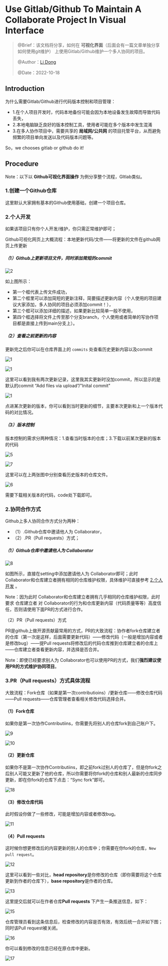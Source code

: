 # Use Gitlab/Github To Maintain A Collaborate Project In Visual Interface

> @Brief：该文档将分享，如何在 **可视化界面**（后面会有一篇文章单独分享如何使用git维护） 上使用Gitlab/Github维护一个多人协同的项目。
>
> @Author：[Li Dong](https://github.com/DoongLi)
>
> @Date：2022-10-18

## Introduction

为什么需要Gitlab/Github进行代码版本控制和项目管理：

- 1.在个人项目开发时，代码本地备份可能会因为本地设备发生故障而导致代码丢失，
- 2.本地电脑缺乏良好的版本控制工具，使用者可能在多个版本中发生混淆
- 3.在多人协作项目中，需要共享的 **局域网/公共网** 的项目托管平台，从而避免频繁的项目单向发送以及代码版本问题等。

So，we chooses gitlab or github do it!

## Procedure

Note：以下以 **Github可视化界面操作** 为例分享整个流程，GItlab类似。

### 1.创建一个Github仓库

这里默认大家拥有基本的Github使用基础，创建一个项目仓库。

### 2.个人开发

如果该项目只有你个人开发/维护，你只需正常维护即可；

Github可视化网页上大概流程：本地更新代码/文件——将更新的文件在github网页上传更新

##### （1）Github上更新项目文件，同时添加简短的commit

![2](https://github.com/SUSTech-AMASLAB/Tutorial/blob/main/Use_Gitlab-Github_To_Maintain_A_Collaborate_Project_In_Visual_Interface/IMG/2.png)

如上图所示：

- 第一个框代表上传文件成功，
- 第二个框里可以添加简短的更新注释，简要描述更新内容（个人使用的项目建议大家添加，多人协同的项目必须添加commit！），
- 第三个框可以添加详细的描述，如果更新比较简单一般不使用，
- 第四个框选择将文件上传至那个分支branch，个人使用或者简单的写协作项目都是直接上传到main分支上）。

##### （2）查看之前更新的内容

更新完之后你可以在仓库界面上的 `commits` 处查看历史更新内容以及commit

![1](https://github.com/SUSTech-AMASLAB/Tutorial/blob/main/Use_Gitlab-Github_To_Maintain_A_Collaborate_Project_In_Visual_Interface/IMG/1.png)

![1](https://github.com/SUSTech-AMASLAB/Tutorial/blob/main/Use_Gitlab-Github_To_Maintain_A_Collaborate_Project_In_Visual_Interface/IMG/3.png)

这里可以看到我有两次更新记录，这里我其实更新时没加commit，所以显示的是默认的commit  “Add files via upload”/"Inital commit"

![1](https://github.com/SUSTech-AMASLAB/Tutorial/blob/main/Use_Gitlab-Github_To_Maintain_A_Collaborate_Project_In_Visual_Interface/IMG/4.png)

点进某次更新的版本，你可以看到当时更新的细节，主要本次更新和上一个版本代码的对比情况。

##### （3）版本控制

版本控制的需求分两种情况：1.查看当时版本的仓库；3.下载以前某次更新的版本的代码

![5](https://github.com/SUSTech-AMASLAB/Tutorial/blob/main/Use_Gitlab-Github_To_Maintain_A_Collaborate_Project_In_Visual_Interface/IMG/5.png)

![7](https://github.com/SUSTech-AMASLAB/Tutorial/blob/main/Use_Gitlab-Github_To_Maintain_A_Collaborate_Project_In_Visual_Interface/IMG/7.png)

这里可以在上两张图中分别查看历史版本的仓库文件。

![6](https://github.com/SUSTech-AMASLAB/Tutorial/blob/main/Use_Gitlab-Github_To_Maintain_A_Collaborate_Project_In_Visual_Interface/IMG/6.png)

需要下载相关版本的代码，code处下载即可。

### 2.协同合作方式

Github上多人协同合作方式分为两种：

- （1）.Github仓库中邀请他人为 Collaborator，
- （2）.PR（Pull requests）方式；

##### （1）Github仓库中邀请他人为 Collaborator

![8](https://github.com/SUSTech-AMASLAB/Tutorial/blob/main/Use_Gitlab-Github_To_Maintain_A_Collaborate_Project_In_Visual_Interface/IMG/8.png)

如图所示，直接在setting中添加邀请他人为 Collaborator即可；此时Collaborator和仓库建立者拥有相同的仓库维护权限，具体维护可直接参考 [2.个人开发](https://github.com/SUSTech-AMASLAB/Tutorial/blob/main/Use_Gitlab-Github_To_Maintain_A_Collaborate_Project_In_Visual_Interface/Use_Gitlab-Github_To_Maintain_A_Collaborate_Project_In_Visual_Interface.md#2%E4%B8%AA%E4%BA%BA%E5%BC%80%E5%8F%91) 。

Note：因为此时 Collaborator和仓库建立者拥有几乎相同的仓库维护权限，此时要求 仓库建立者 对  Collaborator的行为和仓库更新内容（代码质量等等）高度信任，否则请使用下面PR的方式进行合作。

（2）PR（Pull requests）方式

PR是github上做开源贡献最常用的方式，PR的大致流程：协作者fork仓库建立者的仓库（第一次是这样，后面需要更新代码）——修改代码（一般是增加内容或者是修改bug）——提Pull requests将修改后的代码仓库推到仓库建立者的仓库上——仓库建立者查看更新内容，并选择是否合并。

Note：即使已经要求别人为 Collaborator也可以使用PR的方式，我们**强烈建议使用PR的方式维护协同项目**。

### 3.PR（Pull requests）方式具体流程

大致流程：Fork仓库（如果是第一次contributioins）/更新仓库——修改仓库代码——Pull requests——仓库管理者查看相关修改代码选择合并。

#### （1）Fork仓库

如果你是第一次协作Contributiins，你需要先将别人的仓库fork到自己账户下。

![9](/home/doongli/Desktop/Github/Tutorial/Use_Gitlab-Github_To_Maintain_A_Collaborate_Project_In_Visual_Interface/IMG/9.png)

![10](/home/doongli/Desktop/Github/Tutorial/Use_Gitlab-Github_To_Maintain_A_Collaborate_Project_In_Visual_Interface/IMG/10.png)

#### （2）更新仓库

如果你不是第一次协作Contributiins，即之前fork过别人的仓库了，但是你fork之后别人可能又更新了他的仓库，所以你需要将你fork的仓库和别人最新的仓库同步更新，即在你fork的仓库下点击：“Sync fork”即可。

![18](/home/doongli/Desktop/Github/Tutorial/Use_Gitlab-Github_To_Maintain_A_Collaborate_Project_In_Visual_Interface/IMG/18.png)

#### （3）修改仓库代码

此时假设你做了一些修改，可能是增加内容或者修改bug。

![11](/home/doongli/Desktop/Github/Tutorial/Use_Gitlab-Github_To_Maintain_A_Collaborate_Project_In_Visual_Interface/IMG/11.png)

#### （4）Pull requests

这时候你想更修改后的内容更新的别人的仓库中；你需要在你fork的仓库，`New pull request`。

![12](/home/doongli/Desktop/Github/Tutorial/Use_Gitlab-Github_To_Maintain_A_Collaborate_Project_In_Visual_Interface/IMG/12.png)

这里可以看到一些对比，**head repository**是你修改的仓库（即你需要将这个仓库更新到作者的仓库下），**base repository**是作者的仓库。

![13](/home/doongli/Desktop/Github/Tutorial/Use_Gitlab-Github_To_Maintain_A_Collaborate_Project_In_Visual_Interface/IMG/13.png)

这里提交后就可以在作者仓库**Pull requests** 下产生一条推送信息，如下：

![15](/home/doongli/Desktop/Github/Tutorial/Use_Gitlab-Github_To_Maintain_A_Collaborate_Project_In_Visual_Interface/IMG/15.png)

仓库管理员看到这条信息后，检查修改的内容是否有效，有效后统一合并如下图；同时该Pull request被关闭。

![16](/home/doongli/Desktop/Github/Tutorial/Use_Gitlab-Github_To_Maintain_A_Collaborate_Project_In_Visual_Interface/IMG/16.png)

你可以看到修改的信息已经在原仓库中更新。

![17](/home/doongli/Desktop/Github/Tutorial/Use_Gitlab-Github_To_Maintain_A_Collaborate_Project_In_Visual_Interface/IMG/17.png)

